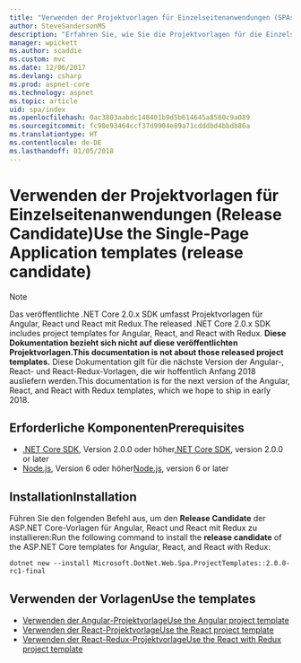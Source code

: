 ```yaml
---
title: "Verwenden der Projektvorlagen für Einzelseitenanwendungen (SPAs)"
author: SteveSandersonMS
description: "Erfahren Sie, wie Sie die Projektvorlagen für die Einzelseitenanwendung (Single-Page Application, SPA) ASP.NET Core (Release Candidate) installieren und sich mit ihr vertraut machen."
manager: wpickett
ms.author: scaddie
ms.custom: mvc
ms.date: 12/06/2017
ms.devlang: csharp
ms.prod: aspnet-core
ms.technology: aspnet
ms.topic: article
uid: spa/index
ms.openlocfilehash: 0ac3803aabdc148401b9d5b614645a8560c9a089
ms.sourcegitcommit: fc98e93464ccf37d9904e89a71cdddbd4bbdb86a
ms.translationtype: HT
ms.contentlocale: de-DE
ms.lasthandoff: 01/05/2018
---
```

# <a name="use-the-single-page-application-templates-release-candidate"></a><span data-ttu-id="fc9c7-103">Verwenden der Projektvorlagen für Einzelseitenanwendungen (Release Candidate)</span><span class="sxs-lookup"><span data-stu-id="fc9c7-103">Use the Single-Page Application templates (release candidate)</span></span>

> [!NOTE]
> <span data-ttu-id="fc9c7-104">Das veröffentlichte .NET Core 2.0.x SDK umfasst Projektvorlagen für Angular, React und React mit Redux.</span><span class="sxs-lookup"><span data-stu-id="fc9c7-104">The released .NET Core 2.0.x SDK includes project templates for Angular, React, and React with Redux.</span></span> <span data-ttu-id="fc9c7-105">**Diese Dokumentation bezieht sich nicht auf diese veröffentlichten Projektvorlagen.**</span><span class="sxs-lookup"><span data-stu-id="fc9c7-105">**This documentation is not about those released project templates.**</span></span> <span data-ttu-id="fc9c7-106">Diese Dokumentation gilt für die nächste Version der Angular-, React- und React-Redux-Vorlagen, die wir hoffentlich Anfang 2018 ausliefern werden.</span><span class="sxs-lookup"><span data-stu-id="fc9c7-106">This documentation is for the next version of the Angular, React, and React with Redux templates, which we hope to ship in early 2018.</span></span>

## <a name="prerequisites"></a><span data-ttu-id="fc9c7-107">Erforderliche Komponenten</span><span class="sxs-lookup"><span data-stu-id="fc9c7-107">Prerequisites</span></span>

* <span data-ttu-id="fc9c7-108">[.NET Core SDK](https://www.microsoft.com/net/download), Version 2.0.0 oder höher</span><span class="sxs-lookup"><span data-stu-id="fc9c7-108">[.NET Core SDK](https://www.microsoft.com/net/download), version 2.0.0 or later</span></span>
* <span data-ttu-id="fc9c7-109">[Node.js](https://nodejs.org), Version 6 oder höher</span><span class="sxs-lookup"><span data-stu-id="fc9c7-109">[Node.js](https://nodejs.org), version 6 or later</span></span>

## <a name="installation"></a><span data-ttu-id="fc9c7-110">Installation</span><span class="sxs-lookup"><span data-stu-id="fc9c7-110">Installation</span></span>

<span data-ttu-id="fc9c7-111">Führen Sie den folgenden Befehl aus, um den **Release Candidate** der ASP.NET Core-Vorlagen für Angular, React und React mit Redux zu installieren:</span><span class="sxs-lookup"><span data-stu-id="fc9c7-111">Run the following command to install the **release candidate** of the ASP.NET Core templates for Angular, React, and React with Redux:</span></span>

```console
dotnet new --install Microsoft.DotNet.Web.Spa.ProjectTemplates::2.0.0-rc1-final
```

## <a name="use-the-templates"></a><span data-ttu-id="fc9c7-112">Verwenden der Vorlagen</span><span class="sxs-lookup"><span data-stu-id="fc9c7-112">Use the templates</span></span>

- [<span data-ttu-id="fc9c7-113">Verwenden der Angular-Projektvorlage</span><span class="sxs-lookup"><span data-stu-id="fc9c7-113">Use the Angular project template</span></span>](xref:spa/angular)
- [<span data-ttu-id="fc9c7-114">Verwenden der React-Projektvorlage</span><span class="sxs-lookup"><span data-stu-id="fc9c7-114">Use the React project template</span></span>](xref:spa/react)
- [<span data-ttu-id="fc9c7-115">Verwenden der React-Redux-Projektvorlage</span><span class="sxs-lookup"><span data-stu-id="fc9c7-115">Use the React with Redux project template</span></span>](xref:spa/react-with-redux)
